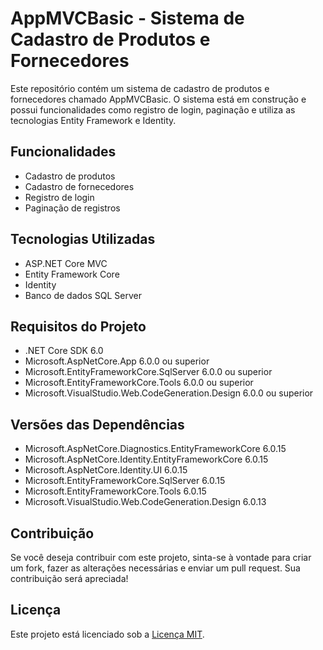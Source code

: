 #  AppMVCBasic - Sistema de Cadastro de Produtos e Fornecedores

Este repositório contém um sistema de cadastro de produtos e fornecedores chamado AppMVCBasic. O sistema está em construção e possui funcionalidades como registro de login, paginação e utiliza as tecnologias Entity Framework e Identity.

## Funcionalidades

- Cadastro de produtos
- Cadastro de fornecedores
- Registro de login
- Paginação de registros

## Tecnologias Utilizadas

- ASP.NET Core MVC
- Entity Framework Core
- Identity
- Banco de dados SQL Server

## Requisitos do Projeto

- .NET Core SDK 6.0
- Microsoft.AspNetCore.App 6.0.0 ou superior
- Microsoft.EntityFrameworkCore.SqlServer 6.0.0 ou superior
- Microsoft.EntityFrameworkCore.Tools 6.0.0 ou superior
- Microsoft.VisualStudio.Web.CodeGeneration.Design 6.0.0 ou superior

## Versões das Dependências

- Microsoft.AspNetCore.Diagnostics.EntityFrameworkCore 6.0.15
- Microsoft.AspNetCore.Identity.EntityFrameworkCore 6.0.15
- Microsoft.AspNetCore.Identity.UI 6.0.15
- Microsoft.EntityFrameworkCore.SqlServer 6.0.15
- Microsoft.EntityFrameworkCore.Tools 6.0.15
- Microsoft.VisualStudio.Web.CodeGeneration.Design 6.0.13

## Contribuição

Se você deseja contribuir com este projeto, sinta-se à vontade para criar um fork, fazer as alterações necessárias e enviar um pull request. Sua contribuição será apreciada!

## Licença

Este projeto está licenciado sob a [Licença MIT](https://opensource.org/licenses/MIT).
